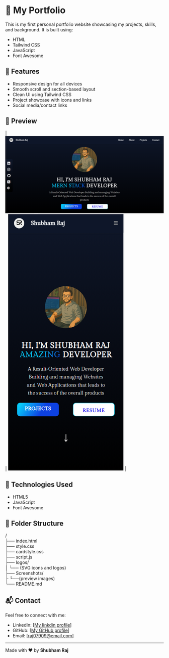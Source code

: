 # 💼 My Portfolio

This is my first personal portfolio website showcasing my projects, skills, and background. It is built using:

- HTML
- Tailwind CSS
- JavaScript
- Font Awesome

## 🚀 Features

- Responsive design for all devices
- Smooth scroll and section-based layout
- Clean UI using Tailwind CSS
- Project showcase with icons and links
- Social media/contact links

## 📸 Preview

| ![Desktop View](./Screenshots/DesktopFront.PNG) | ![Mobile View](./Screenshots/MobileFront.PNG) |  
  
## 🔧 Technologies Used

- HTML5  
- JavaScript
- Font Awesome

## 📂 Folder Structure

/  
├── index.html  
├── style.css  
├── cardstyle.css  
├── script.js  
├── logos/  
│ └── (SVG icons and logos)  
├── Screenshots/  
├ └──(preview images)  
└── README.md  


## 📬 Contact

Feel free to connect with me:

- LinkedIn: [[My linkdin profile](www.linkedin.com/in/shubham-raj-0a0515357)]
- GitHub: [[My GitHub profile](https://github.com/CSShubham)]
- Email: [raj07909@email.com]

---

Made with ❤️ by **Shubham Raj**
